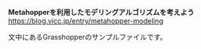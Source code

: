 **Metahopperを利用したモデリングアルゴリズムを考えよう**<br/>
https://blog.vicc.jp/entry/metahopper-modeling

文中にあるGrasshopperのサンプルファイルです。
